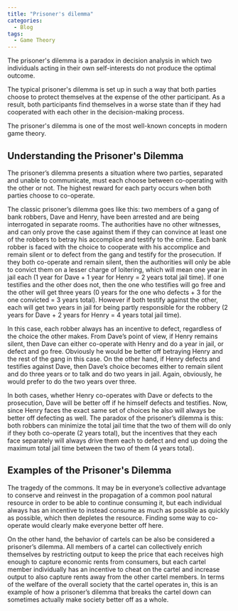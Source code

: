 ```yaml
---
title: "Prisoner's dilemma"
categories:
  - Blog
tags:
  - Game Theory
---
```


The prisoner's dilemma is a paradox in decision analysis in which two individuals acting in their own self-interests do not produce the optimal outcome. 

The typical prisoner's dilemma is set up in such a way that both parties choose to protect themselves at the expense of the other participant. As a result, both participants find themselves in a worse state than if they had cooperated with each other in the decision-making process. 

The prisoner's dilemma is one of the most well-known concepts in modern game theory. 

<h2>Understanding the Prisoner's Dilemma</h2>

The prisoner’s dilemma presents a situation where two parties, separated and unable to communicate, must each choose between co-operating with the other or not. The highest reward for each party occurs when both parties choose to co-operate. 

The classic prisoner’s dilemma goes like this: two members of a gang of bank robbers, Dave and Henry, have been arrested and are being interrogated in separate rooms. The authorities have no other witnesses, and can only prove the case against them if they can convince at least one of the robbers to betray his accomplice and testify to the crime. Each bank robber is faced with the choice to cooperate with his accomplice and remain silent or to defect from the gang and testify for the prosecution. If they both co-operate and remain silent, then the authorities will only be able to convict them on a lesser charge of loitering, which will mean one year in jail each (1 year for Dave + 1 year for Henry = 2 years total jail time). If one testifies and the other does not, then the one who testifies will go free and the other will get three years (0 years for the one who defects + 3 for the one convicted = 3 years total). However if both testify against the other, each will get two years in jail for being partly responsible for the robbery (2 years for Dave + 2 years for Henry = 4 years total jail time).

In this case, each robber always has an incentive to defect, regardless of the choice the other makes. From Dave’s point of view, if Henry remains silent, then Dave can either co-operate with Henry and do a year in jail, or defect and go free. Obviously he would be better off betraying Henry and the rest of the gang in this case. On the other hand, if Henry defects and testifies against Dave, then Dave’s choice becomes either to remain silent and do three years or to talk and do two years in jail. Again, obviously, he would prefer to do the two years over three.

In both cases, whether Henry co-operates with Dave or defects to the prosecution, Dave will be better off if he himself defects and testifies. Now, since Henry faces the exact same set of choices he also will always be better off defecting as well. The paradox of the prisoner’s dilemma is this: both robbers can minimize the total jail time that the two of them will do only if they both co-operate (2 years total), but the incentives that they each face separately will always drive them each to defect and end up doing the maximum total jail time between the two of them (4 years total). 

<h2>Examples of the Prisoner's Dilemma</h2>

The tragedy of the commons. It may be in everyone’s collective advantage to conserve and reinvest in the propagation of a common pool natural resource in order to be able to continue consuming it, but each individual always has an incentive to instead consume as much as possible as quickly as possible, which then depletes the resource. Finding some way to co-operate would clearly make everyone better off here.

On the other hand, the behavior of cartels can be also be considered a prisoner’s dilemma. All members of a cartel can collectively enrich themselves by restricting output to keep the price that each receives high enough to capture economic rents from consumers, but each cartel member individually has an incentive to cheat on the cartel and increase output to also capture rents away from the other cartel members. In terms of the welfare of the overall society that the cartel operates in, this is an example of how a prisoner’s dilemma that breaks the cartel down can sometimes actually make society better off as a whole.  